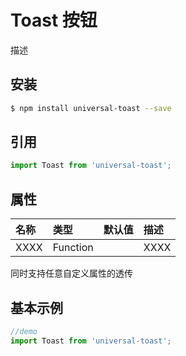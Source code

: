 # Toast 按钮

描述

## 安装

```bash
$ npm install universal-toast --save
```

## 引用

```jsx
import Toast from 'universal-toast';
```

## 属性

| 名称      | 类型       | 默认值  | 描述   |
| :------ | :------- | :--- | :--- |
| XXXX | Function |      | XXXX |

同时支持任意自定义属性的透传

## 基本示例

```jsx
//demo
import Toast from 'universal-toast';

```
